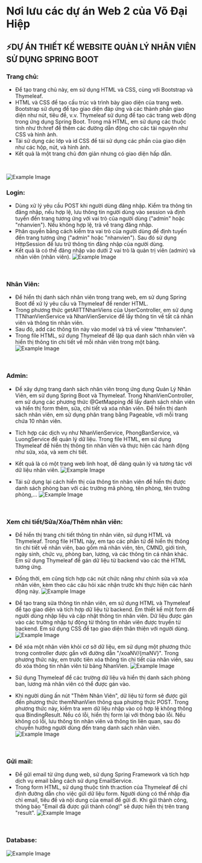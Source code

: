 # Nơi lưu các dự án Web 2 của Võ Đại Hiệp
## ⚡DỰ ÁN THIẾT KẾ WEBSITE QUẢN LÝ NHÂN VIÊN SỬ DỤNG SPRING BOOT
### Trang chủ:
- Để tạo trang chủ này, em sử dụng HTML và CSS, cùng với Bootstrap và Thymeleaf.
- HTML và CSS để tạo cấu trúc và trình bày giao diện của trang web. Bootstrap sử dụng để tạo giao diện đáp ứng và các thành phần giao diện như nút, tiêu đề, v.v. Thymeleaf sử dụng để tạo các trang web động trong ứng dụng Spring Boot. Trong mã HTML, em sử dụng các thuộc tính như th:href để thêm các đường dẫn động cho các tài nguyên như CSS và hình ảnh.
- Tái sử dụng các lớp và id CSS để tái sử dụng các phần của giao diện như các hộp, nút, và hình ảnh.
- Kết quả là một trang chủ đơn giản nhưng có giao diện hấp dẫn.
</br>

![Example Image](https://github.com/Vdhiepp/63132946_Web2/blob/main/gif/page1.png) 
</br>

### Login:
- Dùng xử lý yêu cầu POST khi người dùng đăng nhập. Kiểm tra thông tin đăng nhập, nếu hợp lệ, lưu thông tin người dùng vào session và định tuyến đến trang tương ứng với vai trò của người dùng ("admin" hoặc "nhanvien"). Nếu không hợp lệ, trả về trang đăng nhập.
- Phân quyền bằng cách kiểm tra vai trò của người dùng để định tuyến đến trang tương ứng ("admin" hoặc "nhanvien"). Sau đó sử dụng HttpSession để lưu trữ thông tin đăng nhập của người dùng.
- Kết quả là có thể đăng nhập vào dưới 2 vai trò là quản trị viên (admin) và nhân viên (nhân viên).
![Example Image](https://github.com/Vdhiepp/63132946_Web2/blob/main/gif/page2.png) 

</br>

### Nhân Viên:
- Để hiển thị danh sách nhân viên trong trang web, em sử dụng Spring Boot để xử lý yêu cầu và Thymeleaf để render HTML.
- Trong phương thức getAllTTNhanViens của UserController, em sử dụng TTNhanVienService và NhanVienService để lấy thông tin về tất cả nhân viên và thông tin nhân viên.
- Sau đó, add các thông tin này vào model và trả về view "ttnhanvien".
- Trong file HTML, sử dụng Thymeleaf để lặp qua danh sách nhân viên và hiển thị thông tin chi tiết về mỗi nhân viên trong một bảng.
![Example Image](https://github.com/Vdhiepp/63132946_Web2/blob/main/gif/page3.png) 

</br>

### Admin:
- Để xây dựng trang danh sách nhân viên trong ứng dụng Quản Lý Nhân Viên, em sử dụng Spring Boot và Thymeleaf. Trong NhanVienController, em sử dụng các phương thức @GetMapping để lấy danh sách nhân viên và hiển thị form thêm, sửa, chi tiết và xóa nhân viên. Để hiển thị danh sách nhân viên, em sử dụng phân trang bằng Pageable, với mỗi trang chứa 10 nhân viên.
- Tích hợp các dịch vụ như NhanVienService, PhongBanService, và LuongService để quản lý dữ liệu. Trong file HTML, em sử dụng Thymeleaf để hiển thị thông tin nhân viên và thực hiện các hành động như sửa, xóa, và xem chi tiết. 
- Kết quả là có một trang web linh hoạt, dễ dàng quản lý và tương tác với dữ liệu nhân viên.
![Example Image](https://github.com/Vdhiepp/63132946_Web2/blob/main/gif/page4.png) 

- Tái sử dụng lại cách hiển thị của thông tin nhân viên để hiển thị được danh sách phòng ban với các trường mã phòng, tên phòng, tên trưởng phòng,...
![Example Image](https://github.com/Vdhiepp/63132946_Web2/blob/main/gif/page5.png) 

</br>

### Xem chi tiết/Sửa/Xóa/Thêm nhân viên:
- Để hiển thị trang chi tiết thông tin nhân viên, sử dụng HTML và Thymeleaf. Trong file HTML này, em tạo các phần tử để hiển thị thông tin chi tiết về nhân viên, bao gồm mã nhân viên, tên, CMND, giới tính, ngày sinh, chức vụ, phòng ban, lương, và các thông tin cá nhân khác. Em sử dụng Thymeleaf để gán dữ liệu từ backend vào các thẻ HTML tương ứng. 
- Đồng thời, em cũng tích hợp các nút chức năng như chỉnh sửa và xóa nhân viên, kèm theo các câu hỏi xác nhận trước khi thực hiện các hành động này. 
![Example Image](https://github.com/Vdhiepp/63132946_Web2/blob/main/gif/page6.png) 

- Để tạo trang sửa thông tin nhân viên, em sử dụng HTML và Thymeleaf để tạo giao diện và tích hợp dữ liệu từ backend. Em thiết kế một form để người dùng nhập liệu và cập nhật thông tin nhân viên. Dữ liệu được gán vào các trường nhập tự động từ thông tin nhân viên được truyền từ backend. Em sử dụng CSS để tạo giao diện thân thiện với người dùng. 
![Example Image](https://github.com/Vdhiepp/63132946_Web2/blob/main/gif/page7.png) 

- Để xóa một nhân viên khỏi cơ sở dữ liệu, em sử dụng một phương thức trong controller được gắn với đường dẫn "/xoaNV/{maNV}". Trong phương thức này, em trước tiên xóa thông tin chi tiết của nhân viên, sau đó xóa thông tin nhân viên từ bảng NhanVien. 
![Example Image](https://github.com/Vdhiepp/63132946_Web2/blob/main/gif/page8.png) 

- Sử dụng Thymeleaf để các trường dữ liệu và hiển thị danh sách phòng ban, lương mà nhân viên có thể được gán vào.
- Khi người dùng ấn nút "Thêm Nhân Viên", dữ liệu từ form sẽ được gửi đến phương thức themNhanVien thông qua phương thức POST. Trong phương thức này, kiểm tra xem dữ liệu nhập vào có hợp lệ không thông qua BindingResult. Nếu có lỗi, hiển thị form lại với thông báo lỗi. Nếu không có lỗi, lưu thông tin nhân viên và thông tin liên quan, sau đó chuyển hướng người dùng đến trang danh sách nhân viên.
![Example Image](https://github.com/Vdhiepp/63132946_Web2/blob/main/gif/page9.png) 

</br>

### Gửi mail:
- Để gửi email từ ứng dụng web, sử dụng Spring Framework và tích hợp dịch vụ email bằng cách sử dụng EmailService.
- Trong form HTML, sử dụng thuộc tính th:action của Thymeleaf để chỉ định đường dẫn cho việc gửi dữ liệu form. Người dùng có thể nhập địa chỉ email, tiêu đề và nội dung của email để gửi đi. Khi gửi thành công, thông báo "Email đã được gửi thành công!" sẽ được hiển thị trên trang "result".
![Example Image](https://github.com/Vdhiepp/63132946_Web2/blob/main/gif/page10.png)  

</br>

### Database:
![Example Image](https://github.com/Vdhiepp/63132946_Web2/blob/main/gif/anhDatabase.png) 
